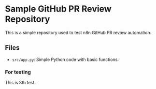 # Sample GitHub PR Review Repository

This is a simple repository used to test n8n GitHub PR review automation.

## Files
- `src/app.py`: Simple Python code with basic functions.

### For testing
This is 8th test.
